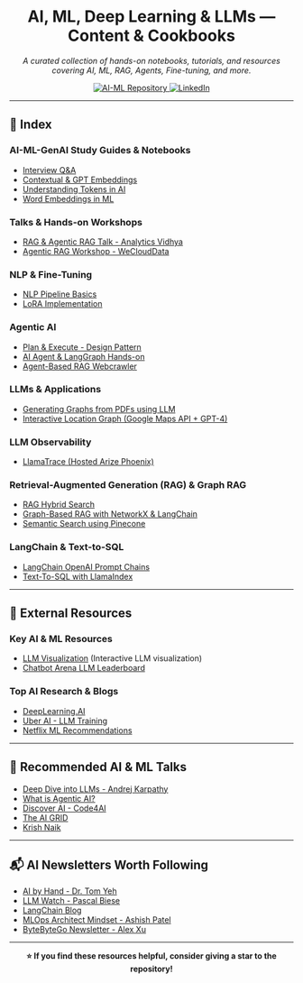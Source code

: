 <h1 align="center">AI, ML, Deep Learning & LLMs — Content & Cookbooks</h1>

<p align="center">
   <em>A curated collection of hands-on notebooks, tutorials, and resources covering AI, ML, RAG, Agents, Fine-tuning, and more.</em>
</p>

<p align="center">
  <a href="https://github.com/05satyam/AI-ML" target="_blank">
    <img src="https://img.shields.io/badge/Explore_AI--ML_Repository-Black?style=for-the-badge&logo=github" alt="AI-ML Repository"/>
  </a>
  <a href="https://www.linkedin.com/in/satyam-sm" target="_blank">
    <img src="https://img.shields.io/badge/Connect_on_LinkedIn-blue?style=for-the-badge&logo=linkedin" alt="LinkedIn"/>
  </a>
</p>

---

## 📌 Index
### **AI-ML-GenAI Study Guides & Notebooks**
- [Interview Q&A](https://github.com/05satyam/AI-ML/blob/main/ai-ml-genai-topics-and-example/AI-ML-QnA.md)
- [Contextual & GPT Embeddings](https://github.com/05satyam/AI-ML/blob/main/ai-ml-genai-topics-and-example/Contexual%20And%20GPT%20Embeddings.md)
- [Understanding Tokens in AI](https://github.com/05satyam/AI-ML/blob/main/ai-ml-genai-topics-and-example/Tokens_in_AI(GenAI).ipynb)
- [Word Embeddings in ML](https://github.com/05satyam/AI-ML/blob/main/ai-ml-genai-topics-and-example/ML_WordEmbeddings.ipynb)

### **Talks & Hands-on Workshops**
- [RAG & Agentic RAG Talk - Analytics Vidhya](https://github.com/05satyam/AI-ML/blob/main/talks_handson-ai_ml_genai-notebooks/Talk_On_Naive_RAG_and_Agentic_RAG_and_LLM_Observability.ipynb)
- [Agentic RAG Workshop - WeCloudData](https://github.com/05satyam/AI-ML/blob/main/talks_handson-ai_ml_genai-notebooks/GenAI%20Webinar%20-%20Satyam%20Mittal%20(1).pdf)

### **NLP & Fine-Tuning**
- [NLP Pipeline Basics](https://github.com/05satyam/AI-ML/blob/main/nlp/NLP_Pipeline_Basics.ipynb)
- [LoRA Implementation](https://github.com/05satyam/AI-ML/blob/main/finetuning/Simple_LoRA.ipynb)

### **Agentic AI**
- [Plan & Execute - Design Pattern](https://github.com/05satyam/AI-ML/blob/main/langchain/agenticAI_design_patterns/plan_and_execute.ipynb)
- [AI Agent & LangGraph Hands-on](https://github.com/05satyam/AI-ML/blob/main/agentic-frameworks-and-applications/AI_Agents_and_Agent_LangGraph.ipynb)
- [Agent-Based RAG Webcrawler](https://github.com/05satyam/AI-ML/blob/main/agentic-frameworks-and-applications/webcrawler_agentic_system.ipynb)

### **LLMs & Applications**
- [Generating Graphs from PDFs using LLM](https://github.com/05satyam/AI-ML/blob/main/llms-based-application/generating_interactive_human_readable_graphs_from_pdf_dcouments_using_llm.ipynb)
- [Interactive Location Graph (Google Maps API + GPT-4)](https://github.com/05satyam/AI-ML/blob/main/llms-based-application/Interactive%20Location%20Graph%20with%20Google%20Maps%20API%20and%20GPT-4.ipynb)

### **LLM Observability**
- [LlamaTrace (Hosted Arize Phoenix)](https://github.com/05satyam/AI-ML/blob/main/llm-observability/LlamaTrace_(Hosted_Arize_Phoenix).ipynb)

### **Retrieval-Augmented Generation (RAG) & Graph RAG**
- [RAG Hybrid Search](https://github.com/05satyam/AI-ML/blob/main/simple-rag-graphrag/HybridSearch.ipynb)
- [Graph-Based RAG with NetworkX & LangChain](https://github.com/05satyam/AI-ML/blob/main/simple-rag-graphrag/Graph_Based_Retrieval_Augmented_Generation_(RAG)_System_Using_Networkx%2CLangChain.ipynb)
- [Semantic Search using Pinecone](https://github.com/05satyam/AI-ML/blob/main/simple-rag-graphrag/semantic_search_vec_pinecone.ipynb)

### **LangChain & Text-to-SQL**
- [LangChain OpenAI Prompt Chains](https://github.com/05satyam/AI-ML/blob/main/langchain/lanchain-openai-prompt-chains.ipynb)
- [Text-To-SQL with LlamaIndex](https://github.com/05satyam/AI-ML/blob/main/text-to-sql/Text_To_SQL_LlamaIndex.ipynb)

---

## 🔗 External Resources 

### **Key AI & ML Resources**
- [LLM Visualization](https://bbycroft.net/llm) (Interactive LLM visualization)
- [Chatbot Arena LLM Leaderboard](https://lmarena.ai/)

### **Top AI Research & Blogs**
- [DeepLearning.AI](https://www.deeplearning.ai/the-batch/)
- [Uber AI - LLM Training](https://www.uber.com/en-GB/blog/open-source-and-in-house-how-uber-optimizes-llm-training/)
- [Netflix ML Recommendations](https://netflixtechblog.com/recommending-for-long-term-member-satisfaction-at-netflix-ac15cada49ef)

---

## 🎥 Recommended AI & ML Talks
- [Deep Dive into LLMs - Andrej Karpathy](https://youtu.be/7xTGNNLPyMI?t=1052)  
- [What is Agentic AI?](https://youtu.be/kJLiOGle3Lw)  
- [Discover AI - Code4AI](https://www.youtube.com/@code4AI)  
- [The AI GRID](https://www.youtube.com/@TheAiGrid)  
- [Krish Naik](https://www.youtube.com/@krishnaik06)  

---

## 📬 AI Newsletters Worth Following
- [AI by Hand - Dr. Tom Yeh](https://aibyhand.substack.com/)  
- [LLM Watch - Pascal Biese](https://www.llmwatch.com/)  
- [LangChain Blog](https://blog.langchain.dev/)  
- [MLOps Architect Mindset - Ashish Patel](https://www.linkedin.com/newsletters/mlops-architect-mindset-7015185399367012352/)  
- [ByteByteGo Newsletter - Alex Xu](https://www.linkedin.com/newsletters/bytebytego-newsletter-7144012310280359936/)  

---

<p align="center">
  <b>⭐ If you find these resources helpful, consider giving a star to the repository!</b>
</p>

